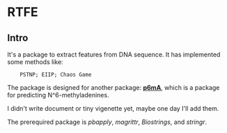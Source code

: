 # RTFE

## Intro

It's a package to extract features from DNA sequence.
It has implemented some methods like:

        PSTNP; EIIP; Chaos Game
        
The package is designed for another package: [**p6mA**](https://github.com/Konglab404/p6mA/), which is a 
package for predicting 
N^6-methyladenines.

I didn't write document or tiny vigenette yet, maybe one day I'll add them.

The prerequired package is _pbapply_, _magrittr_, _Biostrings_, and _stringr_.

